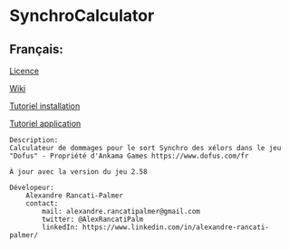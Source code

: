# SynchroCalculator

## Français:

 [Licence](https://github.com/alrapal/SynchroCalculator/blob/master/LICENSE)

 [Wiki](https://github.com/alrapal/SynchroCalculator/wiki)
 
 [Tutoriel installation](https://github.com/alrapal/SynchroCalculator/wiki/Installation)
 
 [Tutoriel application](https://github.com/alrapal/SynchroCalculator/wiki/Tutoriel)  
 
    
    Description:
    Calculateur de dommages pour le sort Synchro des xélors dans le jeu "Dofus" - Propriété d'Ankama Games https://www.dofus.com/fr
    
    À jour avec la version du jeu 2.58

    Dévelopeur:
        Alexandre Rancati-Palmer  
        contact: 
            mail: alexandre.rancatipalmer@gmail.com 
            twitter: @AlexRancatiPalm
            linkedIn: https://www.linkedin.com/in/alexandre-rancati-palmer/
 
